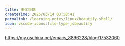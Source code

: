 ```yaml
---
title: 美化终端
createTime: 2025/03/14 03:58:41
permalink: /learning-notes/linux/beautify-shell/
icon: vscode-icons:file-type-jsbeautify
---
```


https://my.oschina.net/emacs_8896228/blog/17532060
